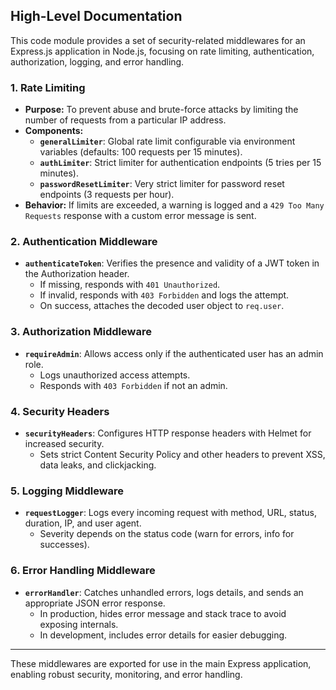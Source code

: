 ## High-Level Documentation

This code module provides a set of security-related middlewares for an Express.js application in Node.js, focusing on rate limiting, authentication, authorization, logging, and error handling.

### 1. **Rate Limiting**
- **Purpose:** To prevent abuse and brute-force attacks by limiting the number of requests from a particular IP address.
- **Components:**
  - **`generalLimiter`**: Global rate limit configurable via environment variables (defaults: 100 requests per 15 minutes).
  - **`authLimiter`**: Strict limiter for authentication endpoints (5 tries per 15 minutes).
  - **`passwordResetLimiter`**: Very strict limiter for password reset endpoints (3 requests per hour).
- **Behavior:** If limits are exceeded, a warning is logged and a `429 Too Many Requests` response with a custom error message is sent.

### 2. **Authentication Middleware**
- **`authenticateToken`**: Verifies the presence and validity of a JWT token in the Authorization header.
  - If missing, responds with `401 Unauthorized`.
  - If invalid, responds with `403 Forbidden` and logs the attempt.
  - On success, attaches the decoded user object to `req.user`.

### 3. **Authorization Middleware**
- **`requireAdmin`**: Allows access only if the authenticated user has an admin role.
  - Logs unauthorized access attempts.
  - Responds with `403 Forbidden` if not an admin.

### 4. **Security Headers**
- **`securityHeaders`**: Configures HTTP response headers with Helmet for increased security.
  - Sets strict Content Security Policy and other headers to prevent XSS, data leaks, and clickjacking.

### 5. **Logging Middleware**
- **`requestLogger`**: Logs every incoming request with method, URL, status, duration, IP, and user agent.
  - Severity depends on the status code (warn for errors, info for successes).

### 6. **Error Handling Middleware**
- **`errorHandler`**: Catches unhandled errors, logs details, and sends an appropriate JSON error response.
  - In production, hides error message and stack trace to avoid exposing internals.
  - In development, includes error details for easier debugging.

---

These middlewares are exported for use in the main Express application, enabling robust security, monitoring, and error handling.
